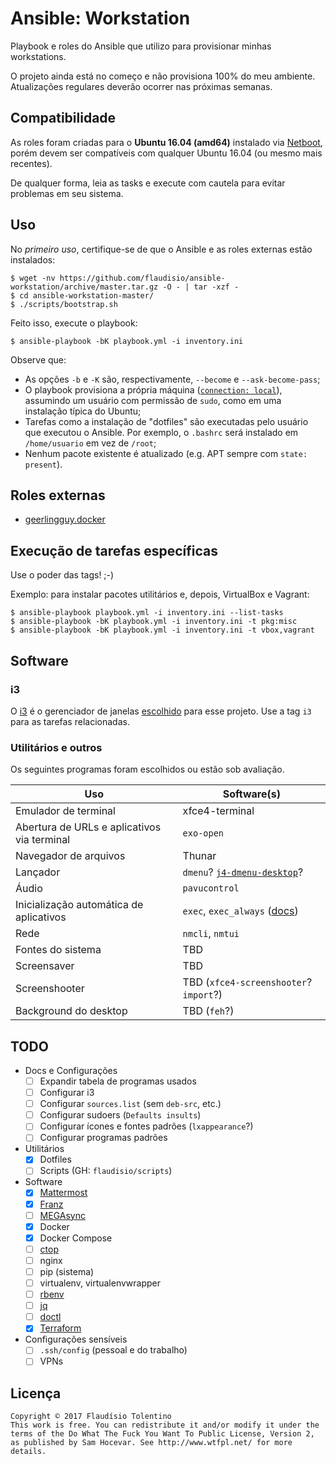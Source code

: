 # Ansible: Workstation

Playbook e roles do Ansible que utilizo para provisionar minhas workstations.

O projeto ainda está no começo e não provisiona 100% do meu ambiente. Atualizações
regulares deverão ocorrer nas próximas semanas.

## Compatibilidade

As roles foram criadas para o **Ubuntu 16.04 (amd64)** instalado via [Netboot][netboot],
porém devem ser compatíveis com qualquer Ubuntu 16.04 (ou mesmo mais recentes).

De qualquer forma, leia as tasks e execute com cautela para evitar problemas em seu sistema.

[netboot]: http://cdimage.ubuntu.com/netboot/xenial/

## Uso

No _primeiro uso_, certifique-se de que o Ansible e as roles externas estão instalados:

```console
$ wget -nv https://github.com/flaudisio/ansible-workstation/archive/master.tar.gz -O - | tar -xzf -
$ cd ansible-workstation-master/
$ ./scripts/bootstrap.sh
```

Feito isso, execute o playbook:

```console
$ ansible-playbook -bK playbook.yml -i inventory.ini
```

Observe que:

- As opções `-b` e `-K` são, respectivamente, `--become` e `--ask-become-pass`;
- O playbook provisiona a própria máquina ([`connection: local`](playbook.yml)),
  assumindo um usuário com permissão de `sudo`, como em uma instalação típica do
  Ubuntu;
- Tarefas como a instalação de "dotfiles" são executadas pelo usuário que executou
  o Ansible. Por exemplo, o `.bashrc` será instalado em `/home/usuario` em vez de
  `/root`;
- Nenhum pacote existente é atualizado (e.g. APT sempre com `state: present`).

## Roles externas

- [geerlingguy.docker](https://github.com/geerlingguy/ansible-role-docker)

## Execução de tarefas específicas

Use o poder das tags! ;-)

Exemplo: para instalar pacotes utilitários e, depois, VirtualBox e Vagrant:

```console
$ ansible-playbook playbook.yml -i inventory.ini --list-tasks
$ ansible-playbook -bK playbook.yml -i inventory.ini -t pkg:misc
$ ansible-playbook -bK playbook.yml -i inventory.ini -t vbox,vagrant
```

## Software

### i3

O [i3][i3-wm] é o gerenciador de janelas [escolhido](roles/i3/tasks/main.yml)
para esse projeto. Use a tag `i3` para as tarefas relacionadas.

[i3-wm]: https://i3wm.org/

### Utilitários e outros

Os seguintes programas foram escolhidos ou estão sob avaliação.

| Uso | Software(s) |
|-----|-------------|
| Emulador de terminal | xfce4-terminal
| Abertura de URLs e aplicativos via terminal | `exo-open` |
| Navegador de arquivos | Thunar |
| Lançador | `dmenu`? [`j4-dmenu-desktop`][j4]? |
| Áudio | `pavucontrol` |
| Inicialização automática de aplicativos | `exec`, `exec_always` ([docs][exec-docs]) |
| Rede | `nmcli`, `nmtui` |
| Fontes do sistema | TBD |
| Screensaver | TBD |
| Screenshooter | TBD (`xfce4-screenshooter`? `import`?) |
| Background do desktop | TBD (`feh`?) |

[j4]: https://github.com/enkore/j4-dmenu-desktop
[exec-docs]: https://i3wm.org/docs/userguide.html#exec

## TODO

- Docs e Configurações
  - [ ] Expandir tabela de programas usados
  - [ ] Configurar i3
  - [ ] Configurar `sources.list` (sem `deb-src`, etc.)
  - [ ] Configurar sudoers (`Defaults insults`)
  - [ ] Configurar ícones e fontes padrões (`lxappearance`?)
  - [ ] Configurar programas padrões

- Utilitários
  - [x] Dotfiles
  - [ ] Scripts (GH: `flaudisio/scripts`)

- Software
  - [x] [Mattermost](https://docs.mattermost.com/install/desktop.html#ubuntu-and-debian-based-systems)
  - [x] [Franz](http://meetfranz.com/#download)
  - [ ] [MEGAsync](https://mega.nz/sync)
  - [x] Docker
  - [x] Docker Compose
  - [ ] [ctop](https://github.com/bcicen/ctop/releases)
  - [ ] nginx
  - [ ] pip (sistema)
  - [ ] virtualenv, virtualenvwrapper
  - [ ] [rbenv](https://github.com/rbenv/rbenv#installation)
  - [ ] [jq](https://github.com/stedolan/jq/releases)
  - [ ] [doctl](https://github.com/digitalocean/doctl/releases)
  - [x] [Terraform](https://www.terraform.io/downloads.html)

- Configurações sensíveis
  - [ ] `.ssh/config` (pessoal e do trabalho)
  - [ ] VPNs

## Licença

```
Copyright © 2017 Flaudísio Tolentino
This work is free. You can redistribute it and/or modify it under the
terms of the Do What The Fuck You Want To Public License, Version 2,
as published by Sam Hocevar. See http://www.wtfpl.net/ for more details.
```
